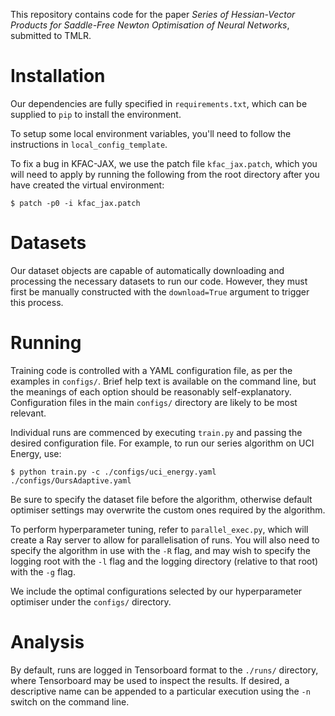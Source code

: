 This repository contains code for the paper _Series of Hessian-Vector Products
for Saddle-Free Newton Optimisation of Neural Networks_, submitted to TMLR.

# Installation
Our dependencies are fully specified in `requirements.txt`, which can be supplied to
`pip` to install the environment.

To setup some local environment variables, you'll need to follow the
instructions in `local_config_template`.

To fix a bug in KFAC-JAX, we use the patch file `kfac_jax.patch`, which you will
need to apply by running the following from the root directory after you have
created the virtual environment:
``` shell
$ patch -p0 -i kfac_jax.patch
```

# Datasets
Our dataset objects are capable of automatically downloading and processing the
necessary datasets to run our code. However, they must first be manually
constructed with the `download=True` argument to trigger this process.

# Running
Training code is controlled with a YAML configuration file, as per the examples
in `configs/`. Brief help text is available on the command line, but the
meanings of each option should be reasonably self-explanatory. Configuration
files in the main `configs/` directory are likely to be most relevant.

Individual runs are commenced by executing `train.py` and passing the desired
configuration file. For example, to run our series algorithm on UCI Energy,
use:
```shell
$ python train.py -c ./configs/uci_energy.yaml ./configs/OursAdaptive.yaml
```
Be sure to specify the dataset file before the algorithm, otherwise default
optimiser settings may overwrite the custom ones required by the algorithm.

To perform hyperparameter tuning, refer
to `parallel_exec.py`, which will create a Ray server to allow for parallelisation
of runs. You will also need to specify the algorithm in use with the `-R` flag,
and may wish to specify the logging root with the `-l` flag and the logging
directory (relative to that root) with the `-g` flag.

We include the optimal configurations selected by our hyperparameter optimiser
under the `configs/` directory.

# Analysis
By default, runs are logged in Tensorboard format to the `./runs/` directory,
where Tensorboard may be used to inspect the results. If desired, a descriptive
name can be appended to a particular execution using the `-n` switch on the
command line.
